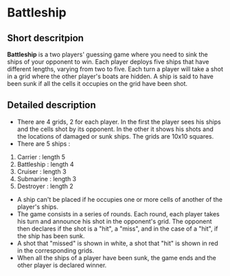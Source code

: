 # Battleship

## Short descritpion 

**Battleship** is a two players' guessing game where you need to sink the ships of your opponent to win. Each player deploys five ships that have different lengths, varying from two to five. Each turn a player will take a shot in a grid where the other player's boats are hidden. A ship is said to have been sunk if all the cells it occupies on the grid have been shot. 

##  Detailed description

- There are 4 grids, 2 for each player. In the first the player sees his ships and the cells shot by its opponent. In the other it shows his shots and the locations of damaged or sunk ships. The grids are 10x10 squares.
- There are 5 ships :
1. Carrier : length 5
2. Battleship : length 4
3. Cruiser : length 3
4. Submarine : length 3
5. Destroyer : length 2
- A ship can't be placed if he occupies one or more cells of another of the player's ships.
- The game consists in a series of rounds. Each round, each player takes his turn and announce his shot in the opponent's grid. The opponent then declares if the shot is a "hit", a "miss", and in the case of a "hit", if the ship has been sunk.
- A shot that "missed" is shown in white, a shot that "hit" is shown in red in the corresponding grids.
- When all the ships of a player have been sunk, the game ends and the other player is declared winner.